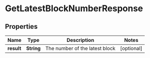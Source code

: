 
# GetLatestBlockNumberResponse

## Properties
Name | Type | Description | Notes
------------ | ------------- | ------------- | -------------
**result** | **String** | The number of the latest block |  [optional]



